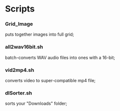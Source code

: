 # Scripts

### Grid_Image
puts together images into full grid;
### all2wav16bit.sh
batch-converts WAV audio files into ones with a 16-bit;
### vid2mp4.sh
converts video to super-compatible mp4 file;
### dlSorter.sh
sorts your "Downloads" folder;